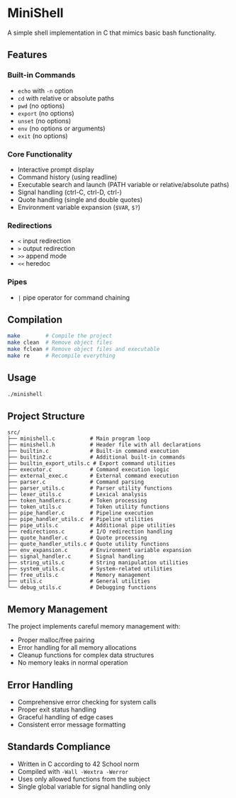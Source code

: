 # MiniShell

A simple shell implementation in C that mimics basic bash functionality.

## Features

### Built-in Commands
- `echo` with `-n` option
- `cd` with relative or absolute paths
- `pwd` (no options)
- `export` (no options)
- `unset` (no options)
- `env` (no options or arguments)
- `exit` (no options)

### Core Functionality
- Interactive prompt display
- Command history (using readline)
- Executable search and launch (PATH variable or relative/absolute paths)
- Signal handling (ctrl-C, ctrl-D, ctrl-\)
- Quote handling (single and double quotes)
- Environment variable expansion (`$VAR`, `$?`)

### Redirections
- `<` input redirection
- `>` output redirection
- `>>` append mode
- `<<` heredoc

### Pipes
- `|` pipe operator for command chaining

## Compilation

```bash
make        # Compile the project
make clean  # Remove object files
make fclean # Remove object files and executable
make re     # Recompile everything
```

## Usage

```bash
./minishell
```

## Project Structure

```
src/
├── minishell.c           # Main program loop
├── minishell.h           # Header file with all declarations
├── builtin.c             # Built-in command execution
├── builtin2.c            # Additional built-in commands
├── builtin_export_utils.c # Export command utilities
├── executor.c            # Command execution logic
├── external_exec.c       # External command execution
├── parser.c              # Command parsing
├── parser_utils.c        # Parser utility functions
├── lexer_utils.c         # Lexical analysis
├── token_handlers.c      # Token processing
├── token_utils.c         # Token utility functions
├── pipe_handler.c        # Pipeline execution
├── pipe_handler_utils.c  # Pipeline utilities
├── pipe_utils.c          # Additional pipe utilities
├── redirections.c        # I/O redirection handling
├── quote_handler.c       # Quote processing
├── quote_handler_utils.c # Quote utility functions
├── env_expansion.c       # Environment variable expansion
├── signal_handler.c      # Signal handling
├── string_utils.c        # String manipulation utilities
├── system_utils.c        # System-related utilities
├── free_utils.c          # Memory management
├── utils.c               # General utilities
└── debug_utils.c         # Debugging functions
```

## Memory Management

The project implements careful memory management with:
- Proper malloc/free pairing
- Error handling for all memory allocations
- Cleanup functions for complex data structures
- No memory leaks in normal operation

## Error Handling

- Comprehensive error checking for system calls
- Proper exit status handling
- Graceful handling of edge cases
- Consistent error message formatting

## Standards Compliance

- Written in C according to 42 School norm
- Compiled with `-Wall -Wextra -Werror`
- Uses only allowed functions from the subject
- Single global variable for signal handling only 